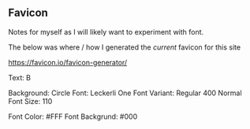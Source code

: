 ## Favicon

Notes for myself as I will likely want to experiment with font.

The below was where / how I generated the _current_ favicon for this site

https://favicon.io/favicon-generator/

Text: B

Background: Circle
Font: Leckerli One
Font Variant: Regular 400 Normal
Font Size: 110

Font Color: #FFF
Font Backgrund: #000
